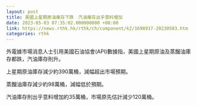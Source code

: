 ```yaml
---
layout: post
title: 美國上星期原油庫存下跌　汽油庫存出乎意料增加
date: 2023-05-03 07:35:02.000000000 +08:00
link: https://news.rthk.hk/rthk/ch/component/k2/1698917-20230503.htm
categories: rthk
---
```


外電據市場消息人士引用美國石油協會(API)數據指，美國上星期原油及蒸餾油庫存都跌，汽油庫存則升。

上星期原油庫存減少約390萬桶，減幅超出市場預期。

蒸餾油庫存減少約98萬桶，減幅低於預期。

汽油庫存則出乎意料增加約35萬桶，市場原先估計減少120萬桶。
